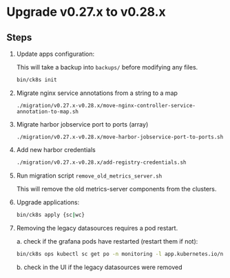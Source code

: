 # Upgrade v0.27.x to v0.28.x

## Steps

1. Update apps configuration:

    This will take a backup into `backups/` before modifying any files.

    ```bash
    bin/ck8s init
    ```

1. Migrate nginx service annotations from a string to a map

    ```
    ./migration/v0.27.x-v0.28.x/move-nginx-controller-service-annotation-to-map.sh
    ```

1. Migrate harbor jobservice port to ports (array)

    ```
    ./migration/v0.27.x-v0.28.x/move-harbor-jobservice-port-to-ports.sh
    ```

1. Add new harbor credentials

    ```bash
    ./migration/v0.27.x-v0.28.x/add-registry-credentials.sh
    ```

1. Run migration script `remove_old_metrics_server.sh`

    This will remove the old metrics-server components from the clusters.

1. Upgrade applications:

    ```bash
    bin/ck8s apply {sc|wc}
    ```

1. Removing the legacy datasources requires a pod restart.

    a. check if the grafana pods have restarted (restart them if not):

    ```bash
    bin/ck8s ops kubectl sc get po -n monitoring -l app.kubernetes.io/name=grafana
    ```

    b. check in the UI if the legacy datasources were removed
